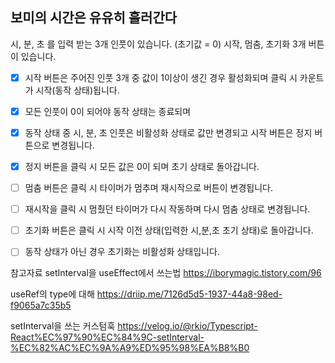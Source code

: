 ## 보미의 시간은 유유히 흘러간다
시, 분, 초 를 입력 받는 3개 인풋이 있습니다. (초기값 = 0)
시작, 멈춤, 초기화 3개 버튼이 있습니다.

- [x] 시작 버튼은 주어진 인풋 3개 중 값이 1이상이 생긴 경우 활성화되며 클릭 시 카운트가 시작(동작 상태)됩니다.
- [x] 모든 인풋이 0이 되어야 동작 상태는 종료되며
- [x] 동작 상태 중 시, 분, 초 인풋은 비활성화 상태로 값만 변경되고 시작 버튼은 정지 버튼으로 변경됩니다.
- [x] 정지 버튼을 클릭 시 모든 값은 0이 되며 초기 상태로 돌아갑니다.

- [ ] 멈춤 버튼은 클릭 시 타이머가 멈추며 재시작으로 버튼이 변경됩니다.
- [ ] 재시작을 클릭 시 멈췄던 타이머가 다시 작동하며 다시 멈춤 상태로 변경됩니다.
- [ ] 초기화 버튼은 클릭 시 시작 이전 상태(입력한 시,분,초 초기 상태)로 돌아갑니다.
- [ ] 동작 상태가 아닌 경우 초기화는 비활성화 상태입니다.

참고자료
setInterval을 useEffect에서 쓰는법
https://iborymagic.tistory.com/96

useRef의 type에 대해
https://driip.me/7126d5d5-1937-44a8-98ed-f9065a7c35b5

setInterval을 쓰는 커스텀훅
https://velog.io/@rkio/Typescript-React%EC%97%90%EC%84%9C-setInterval-%EC%82%AC%EC%9A%A9%ED%95%98%EA%B8%B0

